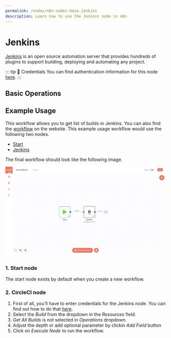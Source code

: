 ```yaml
---
permalink: /nodes/n8n-nodes-base.jenkins
description: Learn how to use the Jenkins node in n8n
---
```


# Jenkins

[Jenkins](https://www.jenkins.io/) is an open source automation server that provides hundreds of plugins to support building, deploying and automating any project.

::: tip 🔑 Credentials
You can find authentication information for this node [here](../../../credentials/Jenkins/README.md).
:::

## Basic Operations

<Resource node="n8n-nodes-base.Jenkins" />

## Example Usage

This workflow allows you to get list of builds in Jenkins. You can also find the [workflow](https://n8n.io/workflows/454) on the website. This example usage workflow would use the following two nodes.
- [Start](../../core-nodes/Start/README.md)
- [Jenkins]()

The final workflow should look like the following image.

![A workflow with the CircleCI node](./workflow.png)

### 1. Start node

The start node exists by default when you create a new workflow.

### 2. CircleCI node

1. First of all, you'll have to enter credentials for the Jenkins node. You can find out how to do that [here](../../../credentials/Jenkins/README.md).
2. Select the *Build*  from the dropdown in the *Resources* field.
3. *Get All Builds* is not selected in *Operations* dropdown.
4. Adjust the *depth* or add optional parameter by clickin *Add Field* button
5. Click on *Execute Node* to run the workflow.

